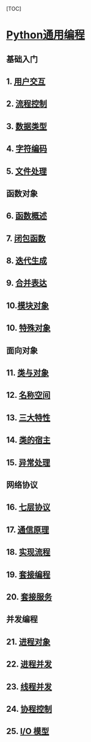 [TOC]

# [Python通用编程](https://zhuanlan.zhihu.com/p/52105623)

## 基础入门

## 1. [用户交互](https://zhuanlan.zhihu.com/p/62980620)





## 2. [流程控制](https://zhuanlan.zhihu.com/p/48114932)

## 3. [数据类型](https://zhuanlan.zhihu.com/p/49326997)

## 4. [字符编码](https://zhuanlan.zhihu.com/p/49327051)

## 5. [文件处理](https://zhuanlan.zhihu.com/p/49326914)

## 函数对象

## 6. [函数概述](https://zhuanlan.zhihu.com/p/50074489)

## 7. [闭包函数](https://zhuanlan.zhihu.com/p/50076084)

## 8. [迭代生成](https://zhuanlan.zhihu.com/p/51814156)

## 9. [合并表达](https://zhuanlan.zhihu.com/p/51884289)

## 10.[模块对象](https://www.cnblogs.com/mayite/articles/10712265.html)

## 10. [特殊对象](https://zhuanlan.zhihu.com/p/51886996)

## 面向对象

## 11. [类与对象](https://zhuanlan.zhihu.com/p/52518789)

## 12. [名称空间](https://zhuanlan.zhihu.com/p/52535203)

## 13. [三大特性](https://zhuanlan.zhihu.com/p/52535231)

## 14. [类的宿主](https://zhuanlan.zhihu.com/p/52535282)

## 15. [异常处理](https://zhuanlan.zhihu.com/p/52566312)

## 网络协议

## 16. [七层协议](https://zhuanlan.zhihu.com/p/55414664)

## 17. [通信原理](https://zhuanlan.zhihu.com/p/52566470)

## 18. [实现流程](https://zhuanlan.zhihu.com/p/52566516)

## 19. [套接编程](https://zhuanlan.zhihu.com/p/54491739)

## 20. [套接服务](https://zhuanlan.zhihu.com/p/54491788)

## **并发编程**

## 21. [进程对象](https://zhuanlan.zhihu.com/p/54491836)

## 22. [进程并发](https://zhuanlan.zhihu.com/p/54491860)

## 23. [线程并发](https://zhuanlan.zhihu.com/p/54990081)

## 24. [协程控制](https://zhuanlan.zhihu.com/p/54990154)

## 25. [I/O 模型](https://zhuanlan.zhihu.com/p/54990215)

